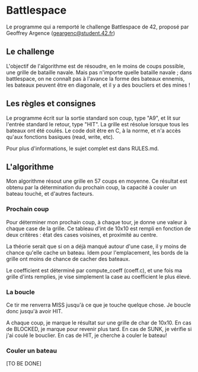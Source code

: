 # Battlespace
Le programme qui a remporté le challenge Battlespace de 42, proposé par Geoffrey Argence (geargenc@student.42.fr)

## Le challenge

L'objectif de l'algorithme est de résoudre, en le moins de coups possible, une grille de bataille navale. Mais pas n'importe quelle bataille navale ; dans battlespace, on ne connaît pas à l'avance la forme des bateaux ennemis, les bateaux peuvent être en diagonale, et il y a des boucliers et des mines !


## Les règles et consignes

Le programme écrit sur la sortie standard son coup, type "A9", et lit sur l'entrée standard le retour, type "HIT". La grille est résolue lorsque tous les bateaux ont été coulés. Le code doit être en C, à la norme, et n'a accès qu'aux fonctions basiques (read, write, etc).

Pour plus d'informations, le sujet complet est dans RULES.md.

## L'algorithme

Mon algorithme résout une grille en 57 coups en moyenne. Ce résultat est obtenu par la détermination du prochain coup, la capacité à couler un bateau touché, et d'autres facteurs.

### Prochain coup
Pour déterminer mon prochain coup, à chaque tour, je donne une valeur à chaque case de la grille. Ce tableau d'int de 10x10 est rempli en fonction de deux critères : état des cases voisines, et proximité au centre.

La théorie serait que si on a déjà manqué autour d'une case, il y moins de chance qu'elle cache un bateau. Idem pour l'emplacement, les bords de la grille ont moins de chance de cacher des bateaux.

Le coefficient est déterminé par compute_coeff (coeff.c), et une fois ma grille d'ints remplies, je vise simplement la case au coefficient le plus élevé.

### La boucle
Ce tir me renverra MISS jusqu'à ce que je touche quelque chose. Je boucle donc jusqu'à avoir HIT.

A chaque coup, je marque le résultat sur une grille de char de 10x10. En cas de BLOCKED, je marque pour revenir plus tard. En cas de SUNK, je vérifie si j'ai coulé le bouclier. En cas de HIT, je cherche à couler le bateau!

### Couler un bateau
[TO BE DONE]
